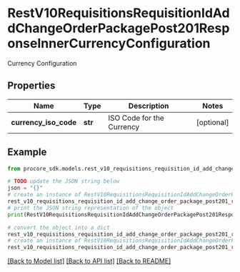 # RestV10RequisitionsRequisitionIdAddChangeOrderPackagePost201ResponseInnerCurrencyConfiguration

Currency Configuration

## Properties

Name | Type | Description | Notes
------------ | ------------- | ------------- | -------------
**currency_iso_code** | **str** | ISO Code for the Currency | [optional] 

## Example

```python
from procore_sdk.models.rest_v10_requisitions_requisition_id_add_change_order_package_post201_response_inner_currency_configuration import RestV10RequisitionsRequisitionIdAddChangeOrderPackagePost201ResponseInnerCurrencyConfiguration

# TODO update the JSON string below
json = "{}"
# create an instance of RestV10RequisitionsRequisitionIdAddChangeOrderPackagePost201ResponseInnerCurrencyConfiguration from a JSON string
rest_v10_requisitions_requisition_id_add_change_order_package_post201_response_inner_currency_configuration_instance = RestV10RequisitionsRequisitionIdAddChangeOrderPackagePost201ResponseInnerCurrencyConfiguration.from_json(json)
# print the JSON string representation of the object
print(RestV10RequisitionsRequisitionIdAddChangeOrderPackagePost201ResponseInnerCurrencyConfiguration.to_json())

# convert the object into a dict
rest_v10_requisitions_requisition_id_add_change_order_package_post201_response_inner_currency_configuration_dict = rest_v10_requisitions_requisition_id_add_change_order_package_post201_response_inner_currency_configuration_instance.to_dict()
# create an instance of RestV10RequisitionsRequisitionIdAddChangeOrderPackagePost201ResponseInnerCurrencyConfiguration from a dict
rest_v10_requisitions_requisition_id_add_change_order_package_post201_response_inner_currency_configuration_from_dict = RestV10RequisitionsRequisitionIdAddChangeOrderPackagePost201ResponseInnerCurrencyConfiguration.from_dict(rest_v10_requisitions_requisition_id_add_change_order_package_post201_response_inner_currency_configuration_dict)
```
[[Back to Model list]](../README.md#documentation-for-models) [[Back to API list]](../README.md#documentation-for-api-endpoints) [[Back to README]](../README.md)


